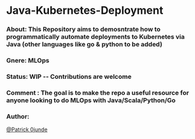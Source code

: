 # Java-Kubernetes-Deployment

### About:  This Repository aims to demosntrate how to programmatically automate deployments to Kubernetes via Java (other languages like go & python to be added)

### Gnere: MLOps

### Status: WIP -- Contributions are welcome 

### Comment : The goal is to make the repo a useful resource for anyone looking to do MLOps with Java/Scala/Python/Go

### Author:
[@Patrick 0junde](https://twitter.com/patrickojunde)
